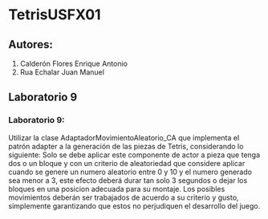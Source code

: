 # TetrisUSFX01
## Autores: 
1. Calderón Flores Enrique Antonio
2. Rua Echalar Juan Manuel
         
## Laboratorio 9

### Laboratorio 9:  
Utilizar la clase AdaptadorMovimientoAleatorio_CA que implementa el patrón adapter a la generación de las piezas de Tetris, considerando lo siguiente: Solo se debe aplicar este componente de actor a pieza que tenga dos o un bloque y con un criterio de aleatoriedad que considere aplicar cuando se genere un numero aleatorio entre 0 y 10 y el numero generado sea menor a 3, este efecto deberá durar tan solo 3 segundos o dejar los bloques en una posicion adecuada para su montaje. Los posibles movimientos deberán ser trabajados de acuerdo a su criterio y gusto, simplemente garantizando que estos no perjudiquen el desarrollo del juego.
